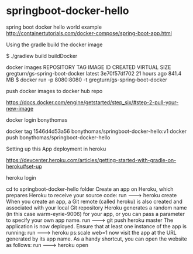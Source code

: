# springboot-docker-hello
spring boot docker hello world example
http://containertutorials.com/docker-compose/spring-boot-app.html


Using the gradle build the docker image

$ ./gradlew build buildDocker

docker images
REPOSITORY                        TAG                 IMAGE ID            CREATED             VIRTUAL SIZE
gregturn/gs-spring-boot-docker    latest              3e70f57df702        21 hours ago        841.4 MB
$ docker run -p 8080:8080 -t gregturn/gs-spring-boot-docker

push docker images to docker hub repo

https://docs.docker.com/engine/getstarted/step_six/#step-2-pull-your-new-image

docker login
bonythomas

docker tag 1546d4d53a56 bonythomas/springboot-docker-hello:v1
docker push bonythomas/springboot-docker-hello

Setting up this App deployment in heroku

https://devcenter.heroku.com/articles/getting-started-with-gradle-on-heroku#set-up

heroku login

cd to springboot-docker-hello folder
Create an app on Heroku, which prepares Heroku to receive your source code:
run ---> heroku create
When you create an app, a Git remote (called heroku) is also created and associated with your local Git repository
Heroku generates a random name (in this case warm-eyrie-9006) for your app, or you can pass a parameter to specify your own app name.
run ---> git push heroku master
The application is now deployed. Ensure that at least one instance of the app is running:
run ---> heroku ps:scale web=1
now visit the app at the URL generated by its app name. As a handy shortcut, you can open the website as follows:
run ---> heroku open